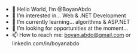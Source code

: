 - 👋 Hello World, I’m @BoyanAbdo
- 👀 I’m interested in... Web & .NET Development
- 🌱 I’m currently learning... algorithms & ASP.NET
- 💞️ I’m looking for opportunities at the moment...
- 📫 How to reach me: boyan.abdo@gmail.com or linkedin.com/in/boyanabdo

<!---
BoyanAbdo/BoyanAbdo is a ✨ special ✨ repository because its `README.md` (this file) appears on your GitHub profile.
You can click the Preview link to take a look at your changes.
--->

